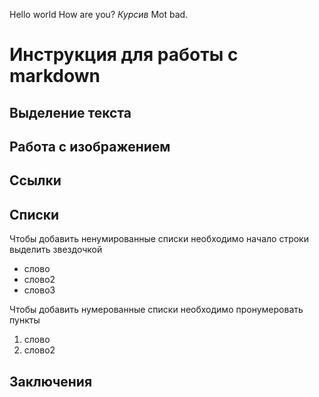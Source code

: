 Hello world
How are you?
*Курсив*
Mot bad.

# Инструкция для работы с markdown 

## Выделение текста

## Работа с изображением

## Ссылки

## Списки
Чтобы добавить ненумированные списки необходимо начало строки выделить звездочкой
* слово
* слово2
* слово3

Чтобы добавить нумерованные списки необходимо пронумеровать пункты
1. слово
2. слово2


## Заключения
